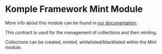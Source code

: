 # Komple Framework Mint Module

More info about this module can be found in [our documentation](https://docs.komple.io/komple/framework-fundamentals/modules/mint-module).

This contract is used for the management of collections and their minting.

Collections can be created, minted, whitelisted/blacklisted within the Mint module.
